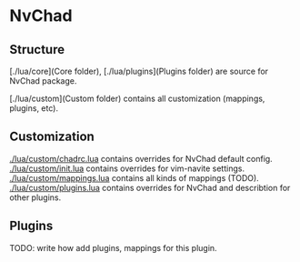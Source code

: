 # NvChad

## Structure

[./lua/core](Core folder), [./lua/plugins](Plugins folder) are source for NvChad package.

[./lua/custom](Custom folder) contains all customization (mappings, plugins, etc).

## Customization

[./lua/custom/chadrc.lua](chadrc) contains overrides for NvChad default config.
[./lua/custom/init.lua](init) contains overrides for vim-navite settings.
[./lua/custom/mappings.lua](mappings) contains all kinds of mappings (TODO).
[./lua/custom/plugins.lua](plugins) contains overrides for NvChad and describtion for other plugins.

## Plugins

TODO: write how add plugins, mappings for this plugin.
